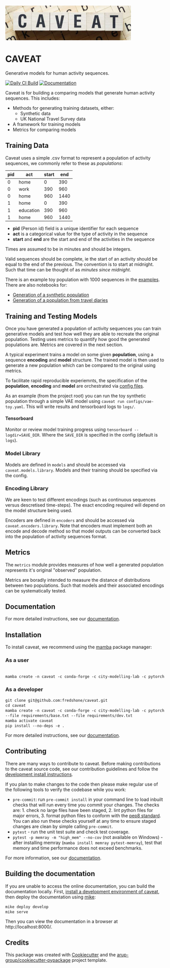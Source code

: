 <!--- the "--8<--" html comments define what part of the README to add to the index page of the documentation -->
<!--- --8<-- [start:docs] -->
![caveat](resources/logos/title.png)

# CAVEAT

Generative models for human activity sequences.

[![Daily CI Build](https://github.com/fredshone/caveat/actions/workflows/daily-scheduled-ci.yml/badge.svg)](https://github.com/fredshone/caveat/actions/workflows/daily-scheduled-ci.yml)
[![Documentation](https://github.com/fredshone/caveat/actions/workflows/pages/pages-build-deployment/badge.svg)](https://fredshone.github.io/caveat)

Caveat is for building a comparing models that generate human activity sequences. This includes:

- Methods for generating training datasets, either:
  - Synthetic data
  - UK National Travel Survey data
- A framework for training models
- Metrics for comparing models

## Training Data

Caveat uses a simple .csv format to represent a population of activity sequences, we commonly refer to these as *populations*:

| pid | act | start | end |
|---|---|---|---|
| 0 | home | 0 | 390 |
| 0 | work | 390 | 960 |
| 0 | home | 960 | 1440 |
| 1 | home | 0 | 390 |
| 1 | education | 390 | 960 |
| 1 | home | 960 | 1440 |

- **pid** (Person id) field is a unique identifier for each sequence
- **act** is a categorical value for the type of activity in the sequence
- **start** and **end** are the start and end of the activities in the sequence

Times are assumed to be in minutes and should be integers.

Valid sequences should be complete, ie the start of an activity should be equal to the end of the previous. The convention is to start at midnight. Such that time can be thought of as *minutes since midnight*.

There is an example toy population with 1000 sequences in the [examples](https://github.com/fredshone/caveat/latest/examples/data). There are also notebooks for:

- [Generation of a synthetic population](https://fredshone.github.io/caveat/latest/examples/1_synthetic_population_generation.ipynb)
- [Generation of a population from travel diaries](https://fredshone.github.io/caveat/latest/examples/2_NTS_population_generation.ipynb)

## Training and Testing Models

Once you have generated a population of activity sequences you can train generative models and test how well they are able to recreate the original population. Testing uses metrics to quantify how good the generated populations are. Metrics are covered in the next section.

A typical experiment trains a model on some given **population**, using a sequence **encoding** and **model** structure. The trained model is then used to generate a new population which can be compared to the original using metrics.

To facilitate rapid reproducible experiemnts, the specification of the **population**, **encoding** and **model** are orchestrated via [config files](https://fredshone.github.io/caveat/latest/configs/).

As an example (from the project root) you can run the toy synthetic population through a simple VAE model using `caveat run configs/vae-toy.yaml`. This will write results and tensorboard logs to `logs/`.

#### Tensorboard

Monitor or review model training progress using `tensorboard --logdir=SAVE_DIR`. Where the `SAVE_DIR` is specified in the config (default is `logs`).

### Model Library

Models are defined in `models` and should be accessed via `caveat.models.library`. Models and their training should be specified via the config.

### Encoding Library

We are keen to test different encodings (such as continuous sequences versus descretised time-steps). The exact encoding required will depend on the model structure being used.

Encoders are defined in `encoders` and should be accessed via `caveat.encoders.library`. Note that encoders must implement both an encode and decode method so that model outputs can be converted back into the population of activity sequences format.

## Metrics

The `metrics` module provides measures of how well a generated population represents it's original "observed" population.

Metrics are boradly intended to measure the distance of distributions between two populations. Such that models and their associated encodings can be systematically tested.

<!--- --8<-- [end:docs] -->

## Documentation

For more detailed instructions, see our [documentation](https://fredshone.github.io/caveat/latest).

## Installation

To install caveat, we recommend using the [mamba](https://mamba.readthedocs.io/en/latest/index.html) package manager:

### As a user
<!--- --8<-- [start:docs-install-user] -->


``` shell

mamba create -n caveat -c conda-forge -c city-modelling-lab -c pytorch

```
<!--- --8<-- [end:docs-install-user] -->

### As a developer
<!--- --8<-- [start:docs-install-dev] -->
``` shell
git clone git@github.com:fredshone/caveat.git
cd caveat
mamba create -n caveat -c conda-forge -c city-modelling-lab -c pytorch --file requirements/base.txt --file requirements/dev.txt
mamba activate caveat
pip install --no-deps -e .
```
<!--- --8<-- [end:docs-install-dev] -->
For more detailed instructions, see our [documentation](https://fredshone.github.io/caveat/latest/installation/).

## Contributing

There are many ways to contribute to caveat.
Before making contributions to the caveat source code, see our contribution guidelines and follow the [development install instructions](#as-a-developer).

If you plan to make changes to the code then please make regular use of the following tools to verify the codebase while you work:

- `pre-commit`: run `pre-commit install` in your command line to load inbuilt checks that will run every time you commit your changes.
The checks are: 1. check no large files have been staged, 2. lint python files for major errors, 3. format python files to conform with the [pep8 standard](https://peps.python.org/pep-0008/).
You can also run these checks yourself at any time to ensure staged changes are clean by simple calling `pre-commit`.
- `pytest` - run the unit test suite and check test coverage.
- `pytest -p memray -m "high_mem" --no-cov` (not available on Windows) - after installing memray (`mamba install memray pytest-memray`), test that memory and time performance does not exceed benchmarks.

For more information, see our [documentation](https://fredshone.github.io/caveat/latest/contributing/).

## Building the documentation

If you are unable to access the online documentation, you can build the documentation locally.
First, [install a development environment of caveat](https://fredshone.github.io/caveat/latest/contributing/coding/), then deploy the documentation using [mike](https://github.com/jimporter/mike):

```
mike deploy develop
mike serve
```

Then you can view the documentation in a browser at http://localhost:8000/.


## Credits

This package was created with [Cookiecutter](https://github.com/audreyr/cookiecutter) and the [arup-group/cookiecutter-pypackage](https://github.com/arup-group/cookiecutter-pypackage) project template.